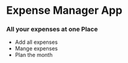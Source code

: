 # Expense Manager App
### All your expenses at one Place
- Add all expenses
- Mange expenses
- Plan the month